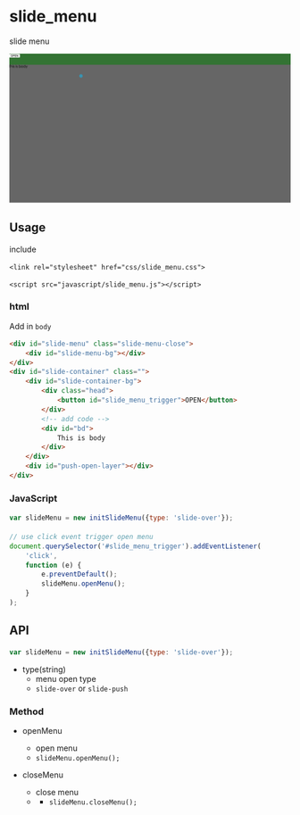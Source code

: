 # slide_menu
slide menu

![demo](image/demo.gif)

## Usage

include

`<link rel="stylesheet" href="css/slide_menu.css">`

`<script src="javascript/slide_menu.js"></script>`

### html

Add in `body`

```html
<div id="slide-menu" class="slide-menu-close">
    <div id="slide-menu-bg"></div>
</div>
<div id="slide-container" class="">
    <div id="slide-container-bg">
        <div class="head">
            <button id="slide_menu_trigger">OPEN</button>
        </div>
        <!-- add code -->
        <div id="bd">
            This is body
        </div>
    </div>
    <div id="push-open-layer"></div>
</div>
```

### JavaScript

```javascript
var slideMenu = new initSlideMenu({type: 'slide-over'});

// use click event trigger open menu
document.querySelector('#slide_menu_trigger').addEventListener(
    'click',
    function (e) {
        e.preventDefault();
        slideMenu.openMenu();
    }
);
```

## API

```javascript
var slideMenu = new initSlideMenu({type: 'slide-over'});
```

* type(string)
    * menu open type
    * `slide-over` or `slide-push`

### Method

* openMenu
    * open menu
    * `slideMenu.openMenu();`

* closeMenu
    * close menu
    * * `slideMenu.closeMenu();`